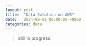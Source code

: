 ```yaml
---
layout: post
title:  "Data Solution on AWS"
date:   2024-09-01 00:00:00 +0800
categories: data
---
```

> still in progress.